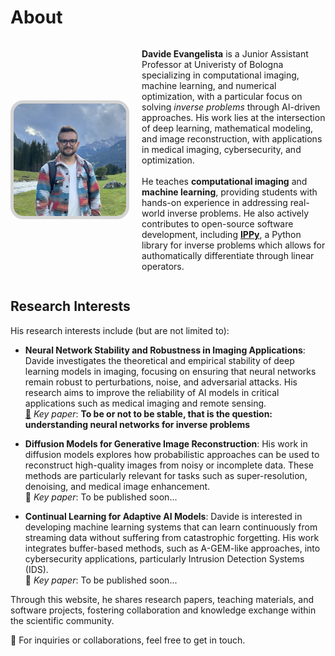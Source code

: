 # About


<style>
  img:hover {
    transform: translateY(-5px); /* Moves the image up by 5px on hover */
  }
</style>
<div style="display: flex; align-items: center;">
<img src="/images/avatar.png" alt="Profile Picture" width="180" style="border-radius: 20px; margin-right: 20px; border: 5px solid lightgray; transition: transform 0.3s ease;"/>
<p><b>Davide Evangelista</b> is a Junior Assistant Professor at Univeristy of Bologna specializing in computational imaging, machine learning, and numerical optimization, with a particular focus on solving <i>inverse problems</i> through AI-driven approaches. His work lies at the intersection of deep learning, mathematical modeling, and image reconstruction, with applications in medical imaging, cybersecurity, and optimization. </br></br>
He teaches <b>computational imaging</b> and <b>machine learning</b>, providing students with hands-on experience in addressing real-world inverse problems. He also actively contributes to open-source software development, including <b><a href="">IPPy</a></b>, a Python library for inverse problems which allows for authomatically differentiate through linear operators. </p>
</div>

## Research Interests
His research interests include (but are not limited to):

- **Neural Network Stability and Robustness in Imaging Applications**: Davide investigates the theoretical and empirical stability of deep learning models in imaging, focusing on ensuring that neural networks remain robust to perturbations, noise, and adversarial attacks. His research aims to improve the reliability of AI models in critical applications such as medical imaging and remote sensing. </br>
<a href="https://epubs.siam.org/doi/abs/10.1137/23M1586872">📄</a> *Key paper*: **To be or not to be stable, that is the question: understanding neural networks for inverse problems**

- **Diffusion Models for Generative Image Reconstruction**: His work in diffusion models explores how probabilistic approaches can be used to reconstruct high-quality images from noisy or incomplete data. These methods are particularly relevant for tasks such as super-resolution, denoising, and medical image enhancement. </br>
📄 *Key paper*: To be published soon...

- **Continual Learning for Adaptive AI Models**: Davide is interested in developing machine learning systems that can learn continuously from streaming data without suffering from catastrophic forgetting. His work integrates buffer-based methods, such as A-GEM-like approaches, into cybersecurity applications, particularly Intrusion Detection Systems (IDS). </br>
📄 *Key paper*: To be published soon...

Through this website, he shares research papers, teaching materials, and software projects, fostering collaboration and knowledge exchange within the scientific community.

📩 For inquiries or collaborations, feel free to get in touch.
